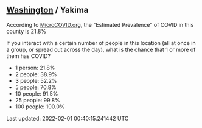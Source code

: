 
## [Washington](/united-states/washington) / Yakima

According to [MicroCOVID.org](http://microcovid.org),
the "Estimated Prevalence" of COVID in this county is 21.8%

If you interact with a certain number of people in this location
(all at once in a group, or spread out across the day), what is the chance that
1 or more of them has COVID?

- 1 person: 21.8%
- 2 people: 38.9%
- 3 people: 52.2%
- 5 people: 70.8%
- 10 people: 91.5%
- 25 people: 99.8%
- 100 people: 100.0%

Last updated: 2022-02-01 00:40:15.241442 UTC
